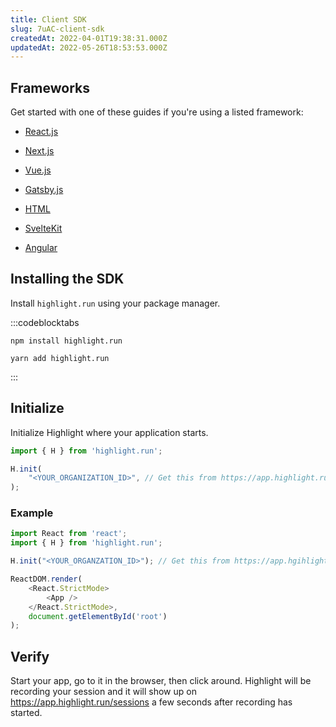 ```yaml
---
title: Client SDK
slug: 7uAC-client-sdk
createdAt: 2022-04-01T19:38:31.000Z
updatedAt: 2022-05-26T18:53:53.000Z
---
```


## Frameworks

Get started with one of these guides if you're using a listed framework:

*   [React.js](docId\:a5qoybjBTPZltvOSMXJw7)&#x20;

*   [Next.js](docId\:d3G0HZZ8r1u28kGfwC442)&#x20;

*   [Vue.js](docId\:AmCXqaAHpNp-oz9w53jy6)&#x20;

*   [Gatsby.js](docId:4TkG0OS3iRJAlg_jIa7IL)&#x20;

*   [HTML](docId\:XgeS-yhIeWnM9dOIAiv0l)

*   [SvelteKit](docId\:nQvOED-yuuH8Y-fkWyjRy)&#x20;

*   [Angular](docId\:QEimoLCsQ0JnhloZC7tFV)&#x20;

## Installing the SDK

Install `highlight.run` using your package manager.

:::codeblocktabs
```none
npm install highlight.run
```

```shell
yarn add highlight.run
```
:::

## Initialize

Initialize Highlight where your application starts.

```typescript
import { H } from 'highlight.run';

H.init(
    "<YOUR_ORGANIZATION_ID>", // Get this from https://app.highlight.run/setup
);
```

### Example

```typescript
import React from 'react';
import { H } from 'highlight.run';

H.init("<YOUR_ORGANZATION_ID>"); // Get this from https://app.hgihlight.run/setup

ReactDOM.render(
    <React.StrictMode>
        <App />
    </React.StrictMode>,
    document.getElementById('root')
);
```

## Verify

Start your app, go to it in the browser, then click around. Highlight will be recording your session and it will show up on <https://app.highlight.run/sessions> a few seconds after recording has started.
